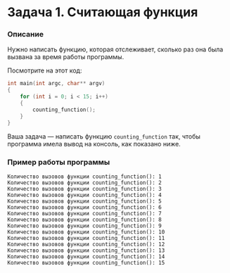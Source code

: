 # Задача 1. Считающая функция

### Описание
Нужно написать функцию, которая отслеживает, сколько раз она была вызвана за время работы программы.

Посмотрите на этот код:
```cpp
int main(int argc, char** argv)
{
    for (int i = 0; i < 15; i++)
    {
        counting_function();
    }
}
```
Ваша задача — написать функцию `counting_function` так, чтобы программа имела вывод на консоль, как показано ниже.

### Пример работы программы
```
Количество вызовов функции counting_function(): 1
Количество вызовов функции counting_function(): 2
Количество вызовов функции counting_function(): 3
Количество вызовов функции counting_function(): 4
Количество вызовов функции counting_function(): 5
Количество вызовов функции counting_function(): 6
Количество вызовов функции counting_function(): 7
Количество вызовов функции counting_function(): 8
Количество вызовов функции counting_function(): 9
Количество вызовов функции counting_function(): 10
Количество вызовов функции counting_function(): 11
Количество вызовов функции counting_function(): 12
Количество вызовов функции counting_function(): 13
Количество вызовов функции counting_function(): 14
Количество вызовов функции counting_function(): 15
```
